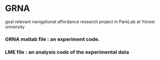 # GRNA
goal relevant navigational affordance research project in ParkLab at Yonsei university

### GRNA matlab file : an experiment code.
### LME file : an analysis code of the experimental data
